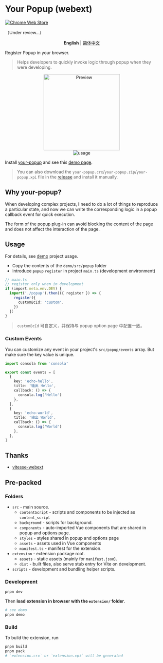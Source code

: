 # Your Popup (webext)

[![Chrome Web Store](https://img.shields.io/chrome-web-store/v/kjadfoikckkkbdnkkfglbpbemiajbnfl)](https://chrome.google.com/webstore/detail/your-popup/kjadfoikckkkbdnkkfglbpbemiajbnfl)

（Under review...）

<p align='center'>
<b>English</b> | <a href="https://github.com/YunLeFun/your-popup/blob/main/README.zh-CN.md">简体中文</a>
<!-- Contributors: Thanks for getting interested, however we DON'T accept new transitions to the README, thanks. -->
</p>

Register Popup in your browser.

> Helps developers to quickly invoke logic through popup when they were developing.

<p align="center">
<img src="https://user-images.githubusercontent.com/25154432/234032515-70f24a0d-e405-49d4-84c5-8002ff9d573a.jpg" alt="Preview" width="250" />
<br />
<img src="https://user-images.githubusercontent.com/25154432/234042320-bd8b5e66-3f48-4c45-8636-d220a3726d85.gif" alt="usage" />
</p>

<!-- todo chrome store link -->
Install [your-popup](https://chrome.google.com/webstore/) and see this [demo page](https://your-popup.yunle.fun/).

> You can also download the `your-popup.crx`/`your-popup.zip`/`your-popup.xpi` file in the [release](https://github.com/YunLeFun/your-popup/releases) and install it manually.

## Why your-popup?

When developing complex projects, I need to do a lot of things to reproduce a particular state, and now we can write the corresponding logic in a popup callback event for quick execution.

The form of the popup plug-in can avoid blocking the content of the page and does not affect the interaction of the page.

## Usage

For details, see [demo](./demo) project usage.

- Copy the contents of the `demo/src/popup` folder
- Introduce `popup` `register` in project `main.ts` (development environment)

```ts
// main.ts
// register only when in development
if (import.meta.env.DEV) {
  import('./popup').then(({ register }) => {
    register({
      customBcId: 'custom',
    })
  })
}
```

> `customBcId` 可自定义，并保持与 popup option page 中配置一致。

### Custom Events

You can customize any event in your project's `src/popup/events` array.
But make sure the key value is unique.

```ts
import consola from 'consola'

export const events = [
  {
    key: 'echo-hello',
    title: '输出 Hello',
    callback: () => {
      consola.log('Hello')
    },
  },
  {
    key: 'echo-world',
    title: '输出 World',
    callback: () => {
      consola.log('World')
    },
  },
]
```

## Thanks

- [vitesse-webext](https://github.com/antfu/vitesse-webext)

## Pre-packed

### Folders

- `src` - main source.
  - `contentScript` - scripts and components to be injected as `content_script`
  - `background` - scripts for background.
  - `components` - auto-imported Vue components that are shared in popup and options page.
  - `styles` - styles shared in popup and options page
  - `assets` - assets used in Vue components
  - `manifest.ts` - manifest for the extension.
- `extension` - extension package root.
  - `assets` - static assets (mainly for `manifest.json`).
  - `dist` - built files, also serve stub entry for Vite on development.
- `scripts` - development and bundling helper scripts.

### Development

```bash
pnpm dev

```

Then **load extension in browser with the `extension/` folder**.

```bash
# see demo
pnpm demo
```

### Build

To build the extension, run

```bash
pnpm build
pnpm pack
# `extension.crx` or `extension.xpi` will be generated
```
